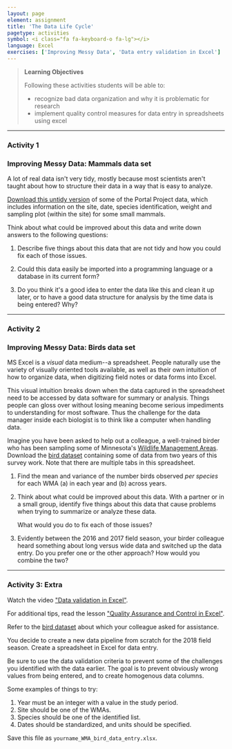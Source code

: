 ```yaml
---
layout: page
element: assignment
title: 'The Data Life Cycle'
pagetype: activities
symbol: <i class="fa fa-keyboard-o fa-lg"></i>
language: Excel
exercises: ['Improving Messy Data', 'Data entry validation in Excel']
---
```


> **Learning Objectives**
>
> Following these activities students will be able to:
>
> - recognize bad data organization and why it is problematic for research
> - implement quality control measures for data entry in spreadsheets using excel

---

### Activity 1
### Improving Messy Data: Mammals data set
<!--
exercise from https://github.com/datacarpentry/semester-biology/blob/main/exercises/Tidy-data-improving-messy-data-SQL.md
-->

A lot of real data isn't very tidy, mostly because most scientists aren't taught
about how to structure their data in a way that is easy to analyze.

[Download this untidy version](https://ndownloader.figshare.com/files/24469424)
of some of the Portal Project data, which includes information on the site, date,
species identification, weight and sampling plot (within the site) for some small mammals.

Think about what could be improved about this data and write down answers to the following questions:

1.   Describe five things about this data that are not tidy and how you could
     fix each of those issues.

2.   Could this data easily be imported into a programming language or a
     database in its current form?

3.   Do you think it's a good idea to enter the data like this and clean it up
     later, or to have a good data structure for analysis by the time data is
     being entered? Why?

---

### Activity 2
### Improving Messy Data: Birds data set
<!--
exercise from https://github.com/ericlind/data-mgmt-4-biologists/blob/gh-pages/exercises/Improving-messy-data.md
-->

MS Excel is a _visual_ data medium--a spreadsheet. People naturally
use the variety of visually oriented tools available, as well as their own intuition of
how to organize data, when digitizing field notes or data forms into Excel.

This visual intuition breaks down when the data captured
in the spreadsheet need to be accessed by data software for summary or
analysis. Things people can gloss over without losing meaning
become serious impediments to understanding for most software.
Thus the challenge for the data
manager inside each biologist is to think like a computer when
handling data.

Imagine you have been asked to help out a colleague, a well-trained
birder who has been sampling some of Minnesota's [Wildlife Management Areas](http://www.dnr.state.mn.us/wmas/index.html).
Download the [bird dataset](https://ericlind.github.io/data-mgmt-4-biologists/data/bird-data.xlsx)
containing some of data from two years of this survey work. Note that there are multiple tabs in this
spreadsheet.

1. Find the mean and variance of the number birds observed _per species_
for each WMA (a) in each year and (b) across years.

2. Think about what could be improved about this data. With a partner
or in a small group, identify five things about this data that cause
 problems when trying to summarize or analyze these data.

	What would you do to fix each of those issues?

3. Evidently between the 2016 and 2017 field season, your birder colleague
heard something about long versus wide data and switched up the data entry.
Do you prefer one or the other approach? How would you combine the two?

---

### Activity 3: Extra
<!--
exercise from https://github.com/ericlind/data-mgmt-4-biologists/blob/gh-pages/exercises/Data-entry-validation-in-excel.md
-->

Watch the video ["Data validation in Excel"](https://www.youtube.com/watch?v=nMxl1_NAcxc).

For additional tips, read the lesson ["Quality Assurance and Control in Excel"](https://datacarpentry.org/spreadsheet-ecology-lesson/04-quality-control/).

Refer to the [bird dataset](https://ericlind.github.io/data-mgmt-4-biologists/data/bird-data.xlsx) about
which your colleague asked for assistance.

You decide to create a new data pipeline from scratch for the 2018
field season. Create a spreadsheet in Excel for data entry.

Be sure to use the data validation criteria to prevent some of the
challenges you identified with the data earlier. The goal is
to prevent obviously wrong values from being entered, and
to create homogenous data columns.

Some examples of things to try:

1. Year must be an integer with a value in the study period.
2. Site should be one of the WMAs.
3. Species should be one of the identified list.
4. Dates should be standardized, and units should be specified.

Save this file as `yourname_WMA_bird_data_entry.xlsx`.
